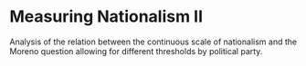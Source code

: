 # Measuring Nationalism II

Analysis of the relation between the continuous scale of nationalism and the
Moreno question allowing for different thresholds by political party.

